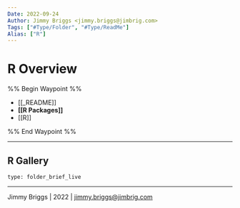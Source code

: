 ```yaml
---
Date: 2022-09-24
Author: Jimmy Briggs <jimmy.briggs@jimbrig.com>
Tags: ["#Type/Folder", "#Type/ReadMe"]
Alias: ["R"]
---
```


# R Overview

%% Begin Waypoint %%
- [[_README]]
- **[[R Packages]]**
- [[R]]

%% End Waypoint %%

***

## R Gallery

 
```ccard
type: folder_brief_live
```
 

***

Jimmy Briggs | 2022 | <jimmy.briggs@jimbrig.com>



